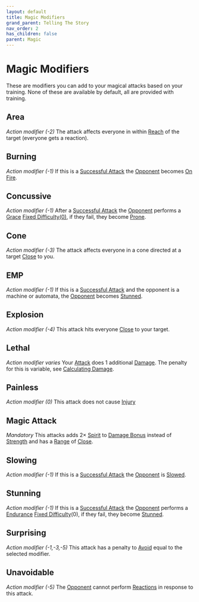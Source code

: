 ```yaml
---
layout: default
title: Magic Modifiers
grand_parent: Telling The Story
nav_order: 2
has_children: false
parent: Magic
---
```

# Magic Modifiers
These are modifiers you can add to your magical attacks based on your training. None of these are available by default, all are provided with training.

## Area
*Action modifier (-2)*
The attack affects everyone in within [Reach](Core/Movement.md#Reach) of the target (everyone gets a reaction).

## Burning
*Action modifier (-1)*
If this is a [Successful Attack](Core/Terminology.md#Successful%20Attack) the [Opponent](Core/Terminology.md#Opponent) becomes [On Fire](Core/Effects.md#On%20Fire).


## Concussive
*Action modifier (-1)*
After a [Successful Attack](Core/Terminology.md#Successful%20Attack) the [Opponent](Core/Terminology.md#Opponent) performs a [Grace](Core/Agility.md#Grace) [Fixed Difficulty(0)](Core/Skills.md#Fixed%20Difficulty), if they fail, they become [Prone](Core/Effects.md#Prone).

## Cone
*Action modifier (-3)*
The attack affects everyone in a cone directed at a target [Close](Core/Movement.md#Close) to you.

## EMP
*Action modifier (-1)*
If this is a [Successful Attack](Core/Terminology.md#Successful%20Attack) and the opponent is a machine or automata, the [Opponent](Core/Terminology.md#Opponent) becomes [Stunned](Core/Effects.md#Stunned).

## Explosion
*Action modifier (-4)*
This attack hits everyone [Close](Core/Movement.md#Close) to your target.

## Lethal
*Action modifier varies*
Your [Attack](Core/Terminology.md#Attack) does 1 additional [Damage](Core/Terminology.md#Damage). The penalty for this is variable, see [Calculating Damage](#Calculating%20Damage).

## Painless
*Action modifier (0)*
This attack does not cause [Injury](Core/Injury.md)

## Magic Attack
*Mandatory*
This attacks adds $2 \times$ [Spirit](Core/Spirit.md) to [Damage Bonus](Core/Weapons.md#Damage%20Bonus) instead of [Strength](Core/Strength.md) and has a [Range](Core/Weapons.md#Range) of [Close](Core/Movement.md#Close).

## Slowing
*Action modifier (-1)*
If this is a [Successful Attack](Core/Terminology.md#Successful%20Attack) the [Opponent](Core/Terminology.md#Opponent) is [Slowed](Core/Effects.md#Slowed). 

## Stunning
*Action modifier (-1)*
If this is a [Successful Attack](Core/Terminology.md#Successful%20Attack) the [Opponent](Core/Terminology.md#Opponent) performs a [Endurance](Core/Strength.md#Endurance) [Fixed Difficulty](Core/Skills.md#Fixed%20Difficulty)(0), if they fail, they become [Stunned](Core/Effects.md#Stunned). 
## Surprising
*Action modifier (-1,-3,-5)*
This attack has a penalty to [Avoid](Core/Reacting-To-Attacks.md#Avoid) equal to the selected modifier.
## Unavoidable
*Action modifier (-5)*
The [Opponent](Core/Terminology.md#Opponent) cannot perform [Reactions](Core/Terminology.md#Reaction) in response to this attack.